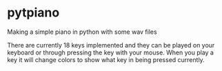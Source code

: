 # pytpiano
Making a simple piano in python with some wav files

There are currently 18 keys implemented and they can be played
on your keyboard or through pressing the key with your mouse.
When you play a key it will change colors to show what key in being
pressed currently.


